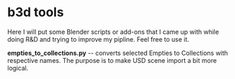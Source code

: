 # b3d tools

Here I will put some Blender scripts or add-ons that I came up with while doing R&D and trying to improve my pipline.
Feel free to use it. 

**empties_to_collections.py** -- converts selected Empties to Collections with respective names. The purpose is to make USD scene import a bit more logical.   
